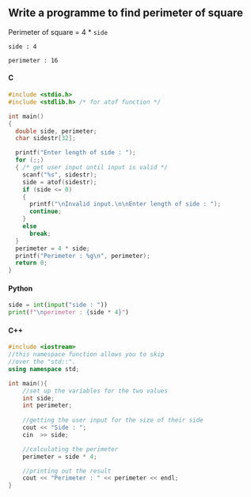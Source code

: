 ## Write a programme to find perimeter of square

Perimeter of square = 4 * `side`

```
side : 4

perimeter : 16
```

<CodeBlock slots="heading, code" repeat="2" languages="C, Python" />

#### C

```c
#include <stdio.h>
#include <stdlib.h> /* for atof function */

int main()
{
  double side, perimeter;
  char sidestr[32];

  printf("Enter length of side : ");
  for (;;)
  { /* get user input until input is valid */
    scanf("%s", sidestr);
    side = atof(sidestr);
    if (side <= 0)
    {
      printf("\nInvalid input.\n\nEnter length of side : ");
      continue;
    }
    else
      break;
  }
  perimeter = 4 * side;
  printf("Perimeter : %g\n", perimeter);
  return 0;
}
```

#### Python

```python
side = int(input("side : "))
print(f"\nperimeter : {side * 4}")
```


#### C++
```c++
#include <iostream>
//this namespace function allows you to skip
//over the "std::".
using namespace std;

int main(){
    //set up the variables for the two values
    int side;
    int perimeter;
    
    //getting the user input for the size of their side
    cout << "Side : ";
    cin  >> side;

    //calculating the perimeter
    perimeter = side * 4;

    //printing out the result
    cout << "Perimeter : " << perimeter << endl;
}
```
